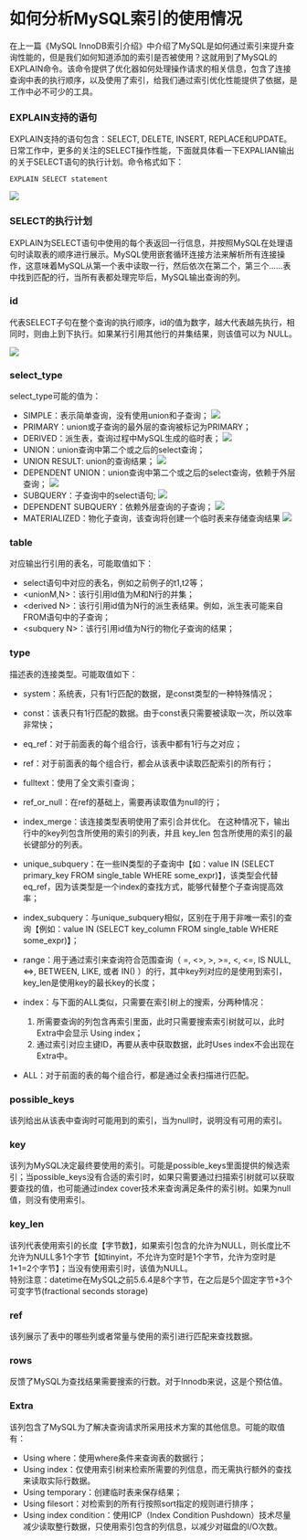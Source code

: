 # 如何分析MySQL索引的使用情况   
在上一篇《MySQL InnoDB索引介绍》中介绍了MySQL是如何通过索引来提升查询性能的，但是我们如何知道添加的索引是否被使用？这就用到了MySQL的EXPLAIN命令。该命令提供了优化器如何处理操作请求的相关信息，包含了连接查询中表的执行顺序，以及使用了索引，给我们通过索引优化性能提供了依据，是工作中必不可少的工具。
### EXPLAIN支持的语句
EXPLAIN支持的语句包含：SELECT, DELETE, INSERT, REPLACE和UPDATE。日常工作中，更多的关注的SELECT操作性能，下面就具体看一下EXPALIAN输出的关于SELECT语句的执行计划。命令格式如下：   

`EXPLAIN SELECT statement   `

![](img/explain_1.jpg)

### SELECT的执行计划
EXPLAIN为SELECT语句中使用的每个表返回一行信息，并按照MySQL在处理语句时读取表的顺序进行展示。MySQL使用嵌套循环连接方法来解析所有连接操作，这意味着MySQL从第一个表中读取一行，然后依次在第二个，第三个......表中找到匹配的行，当所有表都处理完毕后，MySQL输出查询的列。   

### id
代表SELECT子句在整个查询的执行顺序，id的值为数字，越大代表越先执行，相同时，则由上到下执行。如果某行引用其他行的并集结果，则该值可以为 NULL。  

![](img/explain_2.png)

### select_type
select_type可能的值为：  

* SIMPLE：表示简单查询，没有使用union和子查询；
![](img/explain_1.jpg)
* PRIMARY：union或子查询的最外层的查询被标记为PRIMARY；
* DERIVED：派生表，查询过程中MySQL生成的临时表；
![](img/explain_3.png)
* UNION：union查询中第二个或之后的select查询；
* UNION RESULT: union的查询结果；
![](img/explain_2.png)
* DEPENDENT UNION：union查询中第二个或之后的select查询，依赖于外层查询；
![](img/explain_6.png)
* SUBQUERY：子查询中的select语句;
![](img/explain_4.png)
* DEPENDENT SUBQUERY：依赖外层查询的子查询；
![](img/explain_5.png)
* MATERIALIZED：物化子查询，该查询将创建一个临时表来存储查询结果
![](img/explain_7.png)

### table   
对应输出行引用的表名，可能取值如下：   

* select语句中对应的表名，例如之前例子的t1,t2等； 
* \<unionM,N\>：该行引用Id值为M和N行的并集；
* \<derived N\>：该行引用id值为N行的派生表结果。例如，派生表可能来自FROM语句中的子查询；
* \<subquery N\>：该行引用id值为N行的物化子查询的结果；

### type   
描述表的连接类型。可能取值如下：   

* system：系统表，只有1行匹配的数据，是const类型的一种特殊情况；
* const：该表只有1行匹配的数据。由于const表只需要被读取一次，所以效率非常快；
* eq\_ref：对于前面表的每个组合行，该表中都有1行与之对应；
* ref：对于前面表的每个组合行，都会从该表中读取匹配索引的所有行；
* fulltext：使用了全文索引查询；
* ref\_or\_null：在ref的基础上，需要再读取值为null的行；
* index\_merge：该连接类型表明使用了索引合并优化。 在这种情况下，输出行中的key列包含所使用的索引的列表，并且 key\_len 包含所使用的索引的最长键部分的列表。
* unique\_subquery：在一些IN类型的子查询中【如：value IN (SELECT primary_key FROM single_table WHERE some_expr)】，该类型会代替eq\_ref，因为该类型是一个index的查找方式，能够代替整个子查询提高效率；
* index_subquery：与unique\_subquery相似，区别在于用于非唯一索引的查询【例如：value IN (SELECT key_column FROM single_table WHERE some_expr)】；
* range：用于通过索引来查询符合范围查询（ =, <>, >, >=, <, <=, IS NULL, <=>, BETWEEN, LIKE, 或者 IN() ）的行，其中key列对应的是使用到索引，key_len是使用key的最长key的长度；
* index：与下面的ALL类似，只需要在索引树上的搜索，分两种情况：   

	1.  所需要查询的列包含再索引里面，此时只需要搜索索引树就可以，此时Extra中会显示 Using index；
	2. 通过索引对应主键ID，再要从表中获取数据，此时Uses index不会出现在Extra中。

* ALL：对于前面的表的每个组合行，都是通过全表扫描进行匹配。

### possible\_keys
该列给出从该表中查询时可能用到的索引，当为null时，说明没有可用的索引。   
### key
该列为MySQL决定最终要使用的索引。可能是possible\_keys里面提供的候选索引；当possible\_keys没有合适的索引时，如果只需要通过扫描索引树就可以获取要查找的值，也可能通过index cover技术来查询满足条件的索引树。如果为null值，则没有使用索引。
### key\_len
该列代表使用索引的长度【字节数】，如果索引包含的允许为NULL，则长度比不允许为NULL多1个字节【如tinyint，不允许为空时是1个字节，允许为空时是1+1=2个字节】；当没有使用索引时，该值为NULL。   
特别注意：datetime在MySQL之前5.6.4是8个字节，在之后是5个固定字节+3个可变字节(fractional seconds storage)   
### ref
该列展示了表中的哪些列或者常量与使用的索引进行匹配来查找数据。
### rows   
反馈了MySQL为查找结果需要搜索的行数。对于Innodb来说，这是个预估值。   
### Extra   
该列包含了MySQL为了解决查询请求所采用技术方案的其他信息。可能的取值有：    

* Using where：使用where条件来查询表的数据行；
* Using index：仅使用索引树来检索所需要的列信息，而无需执行额外的查找来读取实际行数据。 
* Using temporary：创建临时表来保存结果；
* Using filesort：对检索到的所有行按照sort指定的规则进行排序；
* Using index condition：使用ICP（Index Condition Pushdown）技术尽量减少读取整行数据，只使用索引包含的列信息，以减少对磁盘的I/O次数。
